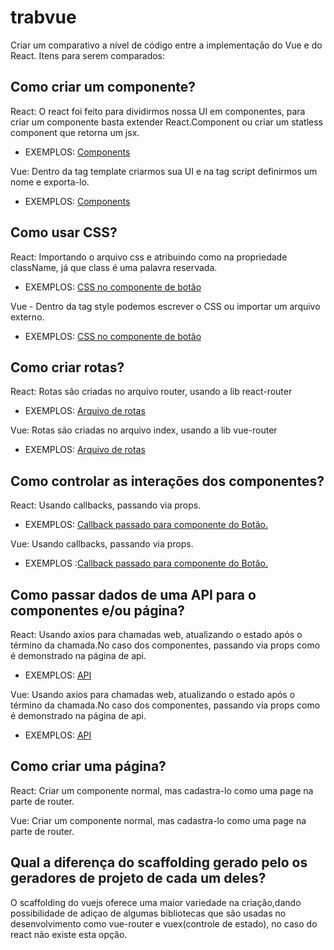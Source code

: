 # trabvue

Criar um comparativo a nível de código entre a implementação do Vue e do React. Itens para serem comparados:

## Como criar um componente?

React: O react foi feito para dividirmos nossa UI em componentes, para criar um componente basta extender React.Component ou criar um statless component que retorna um jsx.

- EXEMPLOS: [Components](https://github.com/dorfo1/trabvue/tree/master/trab-react/src/components)

Vue: Dentro da tag template criarmos sua UI e na tag script definirmos um nome e exporta-lo.

- EXEMPLOS: [Components](https://github.com/dorfo1/trabvue/tree/master/trab-vue/src/components)

## Como usar CSS?

React: Importando o arquivo css e atribuindo como na propriedade className, já que class é uma palavra reservada.
- EXEMPLOS: [CSS no componente de botão](https://github.com/dorfo1/trabvue/blob/master/trab-react/src/components/MyButton/MyButton.jsx)

Vue - Dentro da tag style podemos escrever o CSS ou importar um arquivo externo.
- EXEMPLOS: [CSS no componente de botão](https://github.com/dorfo1/trabvue/blob/master/trab-vue/src/components/MyButton/MyButton.vue)

## Como criar rotas?
React: Rotas são criadas no arquivo router, usando a lib react-router
- EXEMPLOS: [Arquivo de rotas](https://github.com/dorfo1/trabvue/blob/master/trab-react/src/routes.jsx)

Vue: Rotas são criadas no arquivo index, usando a lib vue-router
- EXEMPLOS: [Arquivo de rotas](https://github.com/dorfo1/trabvue/blob/master/trab-vue/src/router/index.js)

## Como controlar as interações dos componentes?
React: Usando callbacks, passando via props.
- EXEMPLOS: [Callback passado para componente do Botão.](https://github.com/dorfo1/trabvue/blob/master/trab-react/src/pages/MyPage/MyPage.jsx)

Vue: Usando callbacks, passando via props.
- EXEMPLOS :[Callback passado para componente do Botão.](https://github.com/dorfo1/trabvue/blob/master/trab-vue/src/views/Home.vue)

## Como passar dados de uma API para o componentes e/ou página?
React: Usando axios para chamadas web, atualizando o estado após o término da chamada.No caso dos componentes, passando via props como é demonstrado na página de api.
- EXEMPLOS: [API](https://github.com/dorfo1/trabvue/blob/master/trab-react/src/pages/ApiPage/ApiPage.jsx)

Vue: Usando axios para chamadas web, atualizando o estado após o término da chamada.No caso dos componentes, passando via props como é  demonstrado na página de api.
- EXEMPLOS: [API](https://github.com/dorfo1/trabvue/blob/master/trab-vue/src/views/Api.vue) 

## Como criar uma página?

React: Criar um componente normal, mas cadastra-lo como uma page na parte de router.

Vue: Criar um componente normal, mas cadastra-lo como uma page na parte de router.

## Qual a diferença do scaffolding gerado pelo os geradores de projeto de cada um deles?

O scaffolding do vuejs oferece uma maior variedade na criação,dando possibilidade de adiçao de algumas bibliotecas que são usadas no desenvolvimento
como vue-router e vuex(controle de estado), no caso do react não existe esta opção.

